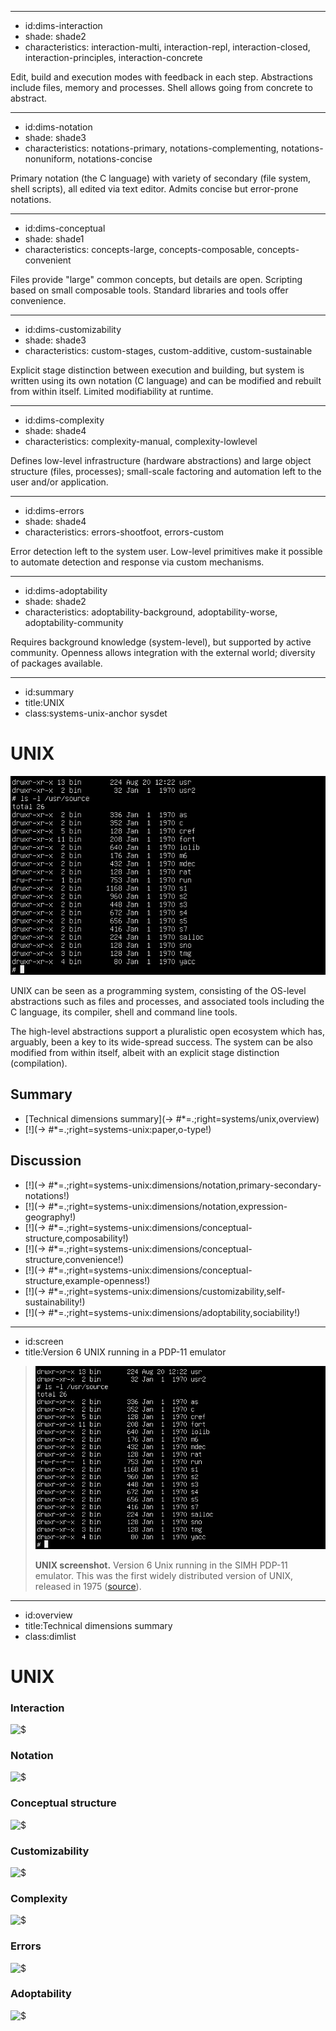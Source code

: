 ----------------------------------------------------------------------------------------------------
- id:dims-interaction
- shade: shade2
- characteristics: interaction-multi, interaction-repl, interaction-closed, interaction-principles, interaction-concrete

Edit, build and execution modes with feedback in each step.
Abstractions include files, memory and processes. Shell allows going from concrete to abstract.

----------------------------------------------------------------------------------------------------
- id:dims-notation
- shade: shade3
- characteristics: notations-primary, notations-complementing, notations-nonuniform, notations-concise

Primary notation (the C language) with variety of secondary (file system, shell scripts), 
all edited via text editor. Admits concise but error-prone notations.

----------------------------------------------------------------------------------------------------
- id:dims-conceptual
- shade: shade1
- characteristics: concepts-large, concepts-composable, concepts-convenient

Files provide "large" common concepts, but details are open. 
Scripting based on small composable tools. Standard libraries and tools offer convenience.

----------------------------------------------------------------------------------------------------
- id:dims-customizability
- shade: shade3
- characteristics: custom-stages, custom-additive, custom-sustainable

Explicit stage distinction between execution and building, but system is written using its
own notation (C language) and can be modified and rebuilt from within itself. Limited
modifiability at runtime.

----------------------------------------------------------------------------------------------------
- id:dims-complexity
- shade: shade4
- characteristics: complexity-manual, complexity-lowlevel

Defines low-level infrastructure (hardware abstractions) and large object structure (files, processes);
small-scale factoring and automation left to the user and/or application.

----------------------------------------------------------------------------------------------------
- id:dims-errors
- shade: shade4
- characteristics: errors-shootfoot, errors-custom

Error detection left to the system user. Low-level primitives make it possible to 
automate detection and response via custom mechanisms.

----------------------------------------------------------------------------------------------------
- id:dims-adoptability
- shade: shade2
- characteristics: adoptability-background, adoptability-worse, adoptability-community

Requires background knowledge (system-level), but supported by active community.
Openness allows integration with the external world; diversity of packages available.

----------------------------------------------------------------------------------------------------
- id:summary
- title:UNIX
- class:systems-unix-anchor sysdet

# UNIX

[![](img/sys/unix-6.png)](#image=systems/unix,screen)

UNIX can be seen as a programming system, consisting of the OS-level abstractions such as files
and processes, and associated tools including the C language, its compiler, shell and command line
tools. 

The high-level abstractions support a pluralistic open ecosystem which has, arguably, been a
key to its wide-spread success. The system can be also modified from within itself, albeit with 
an explicit stage distinction (compilation).

## Summary

- [Technical dimensions summary](-> #*=.;right=systems/unix,overview)
- [!](-> #*=.;right=systems-unix:paper,o-type!)

## Discussion

- [!](-> #*=.;right=systems-unix:dimensions/notation,primary-secondary-notations!)
- [!](-> #*=.;right=systems-unix:dimensions/notation,expression-geography!)
- [!](-> #*=.;right=systems-unix:dimensions/conceptual-structure,composability!)
- [!](-> #*=.;right=systems-unix:dimensions/conceptual-structure,convenience!)
- [!](-> #*=.;right=systems-unix:dimensions/conceptual-structure,example-openness!)
- [!](-> #*=.;right=systems-unix:dimensions/customizability,self-sustainability!)
- [!](-> #*=.;right=systems-unix:dimensions/adoptability,sociability!)

----------------------------------------------------------------------------------------------------
- id:screen
- title:Version 6 UNIX running in a PDP-11 emulator

> ![UNIX 6 screenshot](img/sys/unix-6.png)
> 
> **UNIX screenshot.** Version 6 Unix running in the SIMH PDP-11 emulator. This was the first widely distributed version of UNIX, released in 1975
> ([source](https://en.wikipedia.org/wiki/Version_6_Unix)).

----------------------------------------------------------------------------------------------------
- id:overview
- title:Technical dimensions summary
- class:dimlist

# UNIX

### Interaction

![$](systems/unix,dims-interaction)

### Notation

![$](systems/unix,dims-notation)

### Conceptual structure

![$](systems/unix,dims-conceptual)

### Customizability

![$](systems/unix,dims-customizability)

### Complexity

![$](systems/unix,dims-complexity)

### Errors

![$](systems/unix,dims-errors)

### Adoptability

![$](systems/unix,dims-adoptability)
